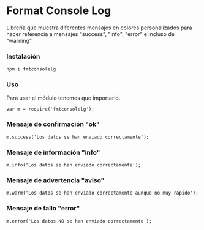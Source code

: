 # Format Console Log

Librería que muestra diferentes mensajes en colores personalizados para hacer referencia a mensajes "success", "info", "error" e incluso de "warning".

### Instalación

```
npm i fmtconsolelg
```

### Uso

Para usar el módulo tenemos que importarlo.

```
var m = require('fmtconsolelg');
```

### Mensaje de confirmación "ok"

```
m.success('Los datos se han enviado correctamente');
```

### Mensaje de información "info"

```
m.info('Los datos se han enviado correctamente');
```

### Mensaje de advertencia "aviso"

```
m.warm('Los datos se han enviado correctamente aunque no muy rápido');
```

### Mensaje de fallo "error"

```
m.error('Los datos NO se han enviado correctamente');
```
